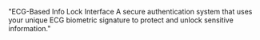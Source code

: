 "ECG-Based Info Lock Interface
A secure authentication system that uses your unique ECG biometric signature to protect and unlock sensitive information."
